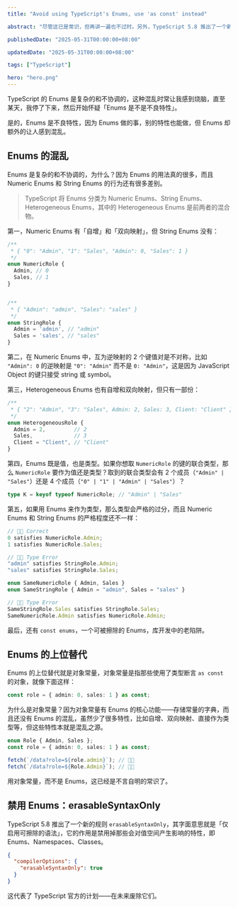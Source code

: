 ```yaml
---
title: "Avoid using TypeScript's Enums, use 'as const' instead"

abstract: "尽管这已是常识，但再讲一遍也不过时。另外，TypeScript 5.8 推出了一个新的规则，来鼓励你禁用 Enums。"

publishedDate: "2025-05-31T00:00:00+08:00"

updatedDate: "2025-05-31T00:00:00+08:00"

tags: ["TypeScript"]

hero: "hero.png"
---
```


TypeScript 的 Enums 是复杂的和不协调的，这种混乱时常让我感到烧脑，直至某天，我停了下来，然后开始怀疑「Enums 是不是不良特性」。

是的，Enums 是不良特性，因为 Enums 做的事，别的特性也能做，但 Enums 却额外的让人感到混乱。

## Enums 的混乱

Enums 是复杂的和不协调的，为什么？因为 Enums 的用法真的很多，而且 Numeric Enums 和 String Enums 的行为还有很多差别。

> TypeScript 将 Enums 分类为 Numeric Enums、String Enums、Heterogeneous Enums，其中的 Heterogeneous Enums 是前两者的混合物。

第一，Numeric Enums 有「自增」和「双向映射」，但 String Enums 没有：

```ts
/**
 * { "0": "Admin", "1": "Sales", "Admin": 0, "Sales": 1 }
 */
enum NumericRole {
  Admin, // 0
  Sales, // 1
}


/**
 * { "Admin": "admin", "Sales": "sales" }
 */
enum StringRole {
  Admin = 'admin', // "admin"
  Sales = 'sales', // "sales"
}
```

第二，在 Numeric Enums 中，互为逆映射的 2 个键值对是不对称，比如 `"Admin": 0` 的逆映射是 `"0": "Admin"` 而不是 `0: "Admin"`，这是因为 JavaScript Object 的键只接受 string 或 symbol。

第三，Heterogeneous Enums 也有自增和双向映射，但只有一部份：

```ts
/**
 * { "2": "Admin", "3": "Sales", Admin: 2, Sales: 3, Client: "Client" }
 */
enum HeterogeneousRole {
  Admin = 2,         // 2
  Sales,             // 3
  Client = "Client", // "Client"
}
```

第四，Enums 既是值，也是类型。如果你想取 `NumericRole` 的键的联合类型，那么 `NumericRole` 要作为值还是类型？取到的联合类型会有 2 个成员（`"Admin" | "Sales"`）还是 4 个成员（`"0" | "1" | "Admin" | "Sales"`）？

```ts
type K = keyof typeof NumericRole; // "Admin" | "Sales"
```

第五，如果用 Enums 来作为类型，那么类型会严格的过分，而且 Numeric Enums 和 String Enums 的严格程度还不一样：

```ts
// 🙋🏻 Correct
0 satisfies NumericRole.Admin;
1 satisfies NumericRole.Sales;

// 🙅🏻 Type Error
"admin" satisfies StringRole.Admin;
"sales" satisfies StringRole.Sales;
```

```ts
enum SameNumericRole { Admin, Sales }
enum SameStringRole { Admin = "admin", Sales = "sales" }

// 🙅🏻 Type Error
SameStringRole.Sales satisfies StringRole.Sales;
SameNumericRole.Admin satisfies NumericRole.Admin;
```

最后，还有 `const enums`，一个可被擦除的 Enums，库开发中的老陷阱。

## Enums 的上位替代

Enums 的上位替代就是对象常量，对象常量是指那些使用了类型断言 `as const` 的对象，就像下面这样：

```ts
const role = { admin: 0, sales: 1 } as const;
```

为什么是对象常量？因为对象常量有 Enums 的核心功能——存储常量的字典，而且还没有 Enums 的混乱，虽然少了很多特性，比如自增、双向映射、直接作为类型等，但这些特性本就是混乱之源。

```ts
enum Role { Admin, Sales };
const role = { admin: 0, sales: 1 } as const;

fetch(`/data?role=${role.admin}`); // 🙋🏻
fetch(`/data?role=${Role.Admin}`); // 🙅🏻
```

用对象常量，而不是 Enums，这已经是不言自明的常识了。

## 禁用 Enums：erasableSyntaxOnly

TypeScript 5.8 推出了一个新的规则 `erasableSyntaxOnly`，其字面意思就是「仅启用可擦除的语法」，它的作用是禁用掉那些会对值空间产生影响的特性，即 Enums、Namespaces、Classes。

```json
{
  "compilerOptions": {
    "erasableSyntaxOnly": true
  }
}
```

这代表了 TypeScript 官方的计划——在未来废除它们。

